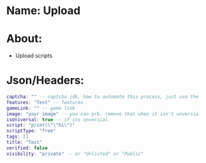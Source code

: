 # Name: Upload
# About:
- Upload scripts

# Json/Headers:
```lua
captcha: "" -- captcha idk, how to automate this process, just use the recaptcha api ig?
features: "Test" -- features
gameLink: "" -- game link
image: "your image" -- you can prb. remove that when it isn't unversial
isUniversal: true -- if its unversial
script: "print(\"\"hi\")"
scriptType: "free"
tags: []
title: "Test"
verified: false
visibility: "private" -- or "Unlisted" or "Public"
```
